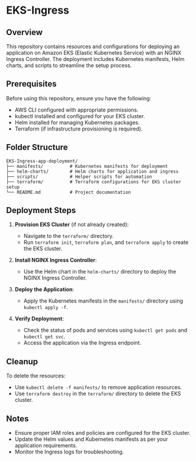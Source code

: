 # EKS-Ingress

## Overview

This repository contains resources and configurations for deploying an application on Amazon EKS (Elastic Kubernetes Service) with an NGINX Ingress Controller. The deployment includes Kubernetes manifests, Helm charts, and scripts to streamline the setup process.

## Prerequisites

Before using this repository, ensure you have the following:
- AWS CLI configured with appropriate permissions.
- kubectl installed and configured for your EKS cluster.
- Helm installed for managing Kubernetes packages.
- Terraform (if infrastructure provisioning is required).

## Folder Structure

```
EKS-Ingress-app-deployment/
├── manifests/          # Kubernetes manifests for deployment
├── helm-charts/        # Helm charts for application and ingress
├── scripts/            # Helper scripts for automation
├── terraform/          # Terraform configurations for EKS cluster setup
└── README.md           # Project documentation
```

## Deployment Steps

1. **Provision EKS Cluster** (if not already created):
    - Navigate to the `terraform/` directory.
    - Run `terraform init`, `terraform plan`, and `terraform apply` to create the EKS cluster.

2. **Install NGINX Ingress Controller**:
    - Use the Helm chart in the `helm-charts/` directory to deploy the NGINX Ingress Controller.

3. **Deploy the Application**:
    - Apply the Kubernetes manifests in the `manifests/` directory using `kubectl apply -f`.

4. **Verify Deployment**:
    - Check the status of pods and services using `kubectl get pods` and `kubectl get svc`.
    - Access the application via the Ingress endpoint.

## Cleanup

To delete the resources:
- Use `kubectl delete -f manifests/` to remove application resources.
- Use `terraform destroy` in the `terraform/` directory to delete the EKS cluster.

## Notes

- Ensure proper IAM roles and policies are configured for the EKS cluster.
- Update the Helm values and Kubernetes manifests as per your application requirements.
- Monitor the Ingress logs for troubleshooting.